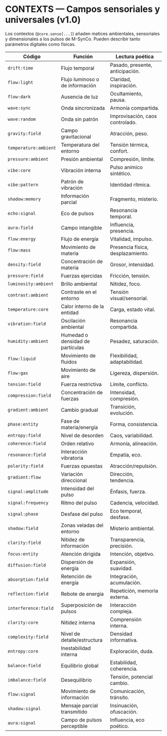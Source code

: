 # CONTEXTS — Campos sensoriales y universales (v1.0)

Los contextos (`@core.sense[...]`) añaden matices ambientales, sensoriales y dimensionales
a los pulsos de M-SynCo. Pueden describir tanto parámetros digitales como físicas.

| Código | Función | Lectura poética |
|--------|---------|-----------------|
| `drift:time` | Flujo temporal | Pasado, presente, anticipación. |
| `flow:light` | Flujo luminoso o de información | Claridad, inspiración. |
| `flow:dark` | Ausencia de luz | Ocultamiento, pausa. |
| `wave:sync` | Onda sincronizada | Armonía compartida. |
| `wave:random` | Onda sin patrón | Improvisación, caos controlado. |
| `gravity:field` | Campo gravitacional | Atracción, peso. |
| `temperature:ambient` | Temperatura del entorno | Tensión térmica, confort. |
| `pressure:ambient` | Presión ambiental | Compresión, límite. |
| `vibe:core` | Vibración interna | Pulso anímico sintético. |
| `vibe:pattern` | Patrón de vibración | Identidad rítmica. |
| `shadow:memory` | Información parcial | Fragmento, misterio. |
| `echo:signal` | Eco de pulsos | Resonancia temporal. |
| `aura:field` | Campo intangible | Influencia, presencia. |
| `flow:energy` | Flujo de energía | Vitalidad, impulso. |
| `flow:mass` | Movimiento de materia | Presencia física, desplazamiento. |
| `density:field` | Concentración de materia | Grosor, intensidad. |
| `pressure:field` | Fuerzas ejercidas | Fricción, tensión. |
| `luminosity:ambient` | Brillo ambiental | Nitidez, foco. |
| `contrast:ambient` | Contraste en el entorno | Tensión visual/sensorial. |
| `temperature:core` | Calor interno de la entidad | Carga, estado vital. |
| `vibration:field` | Oscilación ambiental | Resonancia compartida. |
| `humidity:ambient` | Humedad o densidad de partículas | Pesadez, saturación. |
| `flow:liquid` | Movimiento de fluidos | Flexibilidad, adaptabilidad. |
| `flow:gas` | Movimiento de aire | Ligereza, dispersión. |
| `tension:field` | Fuerza restrictiva | Límite, conflicto. |
| `compression:field` | Concentración de fuerzas | Intensidad, compresión. |
| `gradient:ambient` | Cambio gradual | Transición, evolución. |
| `phase:entity` | Fase de materia/energía | Forma, consistencia. |
| `entropy:field` | Nivel de desorden | Caos, variabilidad. |
| `coherence:field` | Orden relativo | Armonía, alineación. |
| `resonance:field` | Interacción vibratoria | Empatía, eco. |
| `polarity:field` | Fuerzas opuestas | Atracción/repulsión. |
| `gradient:flow` | Variación direccional | Dirección, tendencia. |
| `signal:amplitude` | Intensidad del pulso | Énfasis, fuerza. |
| `signal:frequency` | Ritmo del pulso | Cadencia, velocidad. |
| `signal:phase` | Desfase del pulso | Eco temporal, desfase. |
| `shadow:field` | Zonas veladas del entorno | Misterio ambiental. |
| `clarity:field` | Nitidez de información | Transparencia, precisión. |
| `focus:entity` | Atención dirigida | Intención, objetivo. |
| `diffusion:field` | Dispersión de energía | Expansión, suavidad. |
| `absorption:field` | Retención de energía | Integración, acumulación. |
| `reflection:field` | Rebote de energía | Repetición, memoria externa. |
| `interference:field` | Superposición de pulsos | Interacción compleja. |
| `clarity:core` | Nitidez interna | Comprensión interna. |
| `complexity:field` | Nivel de detalle/estructura | Densidad informativa. |
| `entropy:core` | Inestabilidad interna | Exploración, duda. |
| `balance:field` | Equilibrio global | Estabilidad, coherencia. |
| `imbalance:field` | Desequilibrio | Tensión, potencial cambio. |
| `flow:signal` | Movimiento de información | Comunicación, tránsito. |
| `shadow:signal` | Mensaje parcial transmitido | Insinuación, ofuscación. |
| `aura:signal` | Campo de pulsos perceptible | Influencia, eco poético. |
